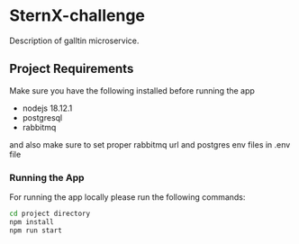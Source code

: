 # SternX-challenge

Description of galltin microservice.

## Project Requirements

Make sure you have the following installed before running the app

- nodejs 18.12.1
- postgresql
- rabbitmq

and also make sure to set proper rabbitmq url and postgres env files in .env file

### Running the App

For running the app locally please run the following commands:

```bash
cd project directory
npm install
npm run start
```
